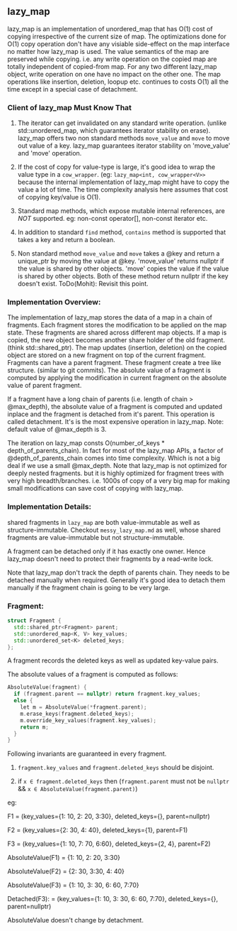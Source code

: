 ## lazy_map

lazy_map is an implementation of unordered_map that has O(1) cost
of copying irrespective of the current size of map.
The optimizations done for O(1) copy operation don't have any
visiable side-effect on the map interface no matter how lazy_map
is used. The value semantics of the map are preserved while copying. i.e.
any write operation on the copied map are totally independent of copied-from
map. For any two different lazy_map object, write operation on one have no
impact on the other one.
The map operations like insertion, deletion, loopup etc. continues
to costs O(1) all the time except in a special case of detachment.

### Client of lazy_map Must Know That

1. The iterator can get invalidated on any standard write operation. (unlike
   std::unordered_map, which guarantees iterator stability on erase).
   lazy_map offers two non standard methods `move_value` and
   `move` to move out value of a key. lazy_map guarantees iterator stability
   on 'move_value' and 'move' operation.

2. If the cost of copy for value-type is large, it's good idea to wrap the
   value type in a `cow_wrapper`. (eg: `lazy_map<int, cow_wrapper<V>>`
   because the internal implementation of lazy_map might have to copy
   the value a lot of time. The time complexity analysis here assumes
   that cost of copying key/value is O(1).

3. Standard map methods, which expose mutable internal references, are *NOT*
   supported. eg: non-const operator[], non-const iterator etc.

4. In addition to standard `find` method, `contains` method is
   supported that takes a key and return a boolean.

5. Non standard method `move_value` and `move` takes a @key and
   return a unique_ptr<Value> by moving the value at @key.
   'move_value' returns nullptr if the value is shared by other objects.
   'move' copies the value if the value is shared by other
   objects. Both of these method return nullptr if the key doesn't exist.
   ToDo(Mohit): Revisit this point.

### Implementation Overview:

The implementation of lazy_map stores the data of a map in a
chain of fragments. Each fragment stores the modification to be applied
on the map state. These fragments are shared across different map objects. If a
map is copied, the new object becomes another share holder of the old
fragment. (think std::shared_ptr). The map updates (insertion, deletion) on
the copied object are stored on a new fragment on top of the current
fragment. Fragments can have a parent fragment. These fragment create a tree
like structure. (similar to git commits). The absolute value of a fragment is
computed by applying the modification in current fragment on the absolute
value of parent fragment.

If a fragment have a long chain of parents (i.e. length of chain > @max_depth),
the absolute value of a fragment is computed and updated inplace and the
fragment is detached from it's parent. This operation is called detachment.
It's is the most expensive operation in lazy_map.
Note: default value of @max_depth is 3.

The iteration on lazy_map consts O(number_of_keys * depth_of_parents_chain). In
fact for most of the lazy_map APIs, a factor of @depth_of_parents_chain comes
into time complexity. Which is not a big deal if we use a small @max_depth.
Note that lazy_map is not optimized for deeply nested fragments. but it is
highly optimized for fragment trees with very high breadth/branches.
i.e. 1000s of copy of a very big map for making small modifications can save
cost of copying with lazy_map. 


### Implementation Details:

shared fragments in `lazy_map` are both value-immutable as well as
structure-immutable. Checkout `messy_lazy_map.md` as well, whose shared fragments
are value-immutable but not structure-immutable.

A fragment can be detached only if it has exactly one owner. Hence lazy_map
doesn't need to protect their fragments by a read-write lock.

Note that lazy_map don't track the depth of parents chain. They
needs to be detached manually when required. Generally it's good idea to
detach them manually if the fragment chain is going to be very large.

### Fragment:

```C++
struct Fragment {
  std::shared_ptr<Fragment> parent;
  std::unordered_map<K, V> key_values;
  std::unordered_set<K> deleted_keys;
};
```

A fragment records the deleted keys as well as updated key-value pairs.

The absolute values of a fragment is computed as follows:
```C++
AbsoluteValue(fragment) {
  if (fragment.parent == nullptr) return fragment.key_values;
  else {
    let m = AbsoluteValue(*fragment.parent);
    m.erase_keys(fragment.deleted_keys);
    m.override_key_values(fragment.key_values);
    return m;
  }
}
```

Following invariants are guaranteed in every fragment.

1. `fragment.key_values` and `fragment.deleted_keys` should be disjoint.

2. if `x ∈ fragment.deleted_keys` then
     (`fragment.parent`  must not be `nullptr`
      &&  `x ∈ AbsoluteValue(fragment.parent)`)


eg:

F1 = (key_values={1: 10, 2: 20, 3:30}, deleted_keys={}, parent=nullptr)

F2 = (key_values={2: 30, 4: 40}, deleted_keys={1}, parent=F1)

F3 = (key_values={1: 10, 7: 70, 6:60}, deleted_keys={2, 4}, parent=F2)

AbsoluteValue(F1) = {1: 10, 2: 20, 3:30}

AbsoluteValue(F2) = {2: 30, 3:30, 4: 40}

AbsoluteValue(F3) = {1: 10, 3: 30, 6: 60, 7:70}


Detached(F3):
= (key_values={1: 10, 3: 30, 6: 60, 7:70}, deleted_keys={}, parent=nullptr)


AbsoluteValue doesn't change by detachment.

